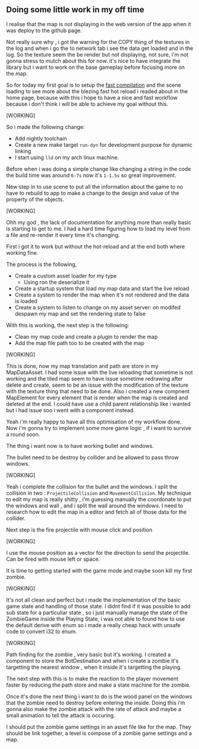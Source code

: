 

## Doing some little work in my off time


I realise that the map is not displaying in the web version of the app
when it was deploy to the github page.

Not really sure why , i got the warning for the COPY thing of the textures
in the log and when i go the to network tab i see the data get loaded
and in the log. So the texture seem the be render but not displaying,
not sure, i'm not gonna stress to mutch about this for now. it's nice
to have integrate the library but i want to work on the base gameplay
before focusing more on the map.


So for today my first goal is to setup the
[fast compilation](https://bevyengine.org/learn/book/getting-started/setup/#enable-fast-compiles-optional)
and the scene loading to see more about the blezing fast hot reload i readed about
in the home page, because with this i hope to have a nice and fast workflow because
i don't think i will be able to achieve my goal without this.

[WORKING]

So i made the following change:

* Add nightly toolchain
* Create a new make target `run-dyn` for development purpose for
dynamic linking
* I start using `lld` on my arch linux machine.

Before when i was doing a simple change like changing a string
in the code the build time was around `6-7s` now it's `1-1.5s`
so great improvement.

New step in to use scene to put all the information about the
game to no have to rebuild to app to make a change to the design
and value of the property of the objects. 


[WORKING]

Ohh my god , the lack of documentation for anything more than really basic
is starting to get to me. I had a hard time figuring how to load my level
from a file and re-render it every time it's changing.

First i got it to work but without the hot-reload and at the end both
where working fine.

The process is the following,
* Create a custom asset loader for my type
    * Using ron the deserialize it
* Create a startup system that load my map data and start the live reload
* Create a system to render the map when it's not rendered and the data is loaded
* Create a system to listen to change on my asset server: on modifed despawn my map and set the rendering state to false

With this is working, the next step is the following:

* Clean my map code and create a plugin to render the map
* Add the map file path too to be created with the map

[WORKING]

This is done, now my map translation and path are store in my MapDataAsset.
I had some issue with the live reloading that sometime is not working and
the tiled map seem to have issue sometime redrawing after delete and create,
seem to be an issue with the modification of the texture with the texture
thing that need to be done.
Also i created a new compnent MapElement for every element that is render
when the map is created and deleted at the end. I could have use a child
parent relationship like i wanted but i had issue soo i went with a component
instead.

Yeah i'm really happy to have all this optimisation of my workflow done.
Now i'm gonna try to implement some more game logic , if i want to survive
a round soon.

The thing i want now is to have working bullet and windows.

The bullet need to be destroy by collider and be allowed to pass throw windows.

[WORKING]

Yeah i complete the collision for the bullet and the windows.
I split the collision in two : `ProjectileCollision` and `MovementCollision`.
My technique to edit my map is really shitty , i'm guessing manually the coordonate
to put the windows and wall , and i split the wall around the windows.
I need to research how to edit the map in a editor and fetch all of those data
for the collider.

Next step is the fire projectile with mouse click and position

[WORKING]

I use the mouse position as a vector for the direction to send the projectile.
Can be fired with mouse left or space.

It is time to getting started with the game mode and maybe soon kill my first zombie.

[WORKING]

It's not all clean and perfect but i made the implementation of the basic game state
and handling of those state.
I didnt find if it was possible to add sub state for a particuliar state , so
i just manually manage the state of the ZombieGame inside the Playing State,
i was not able to found how to use the default derive with enum so i made
a really cheap hack with unsafe code to convert i32 to enum.

[WORKING]

Path finding for the zombie , very basic but it's working.
I created a component to store the BotDestination and when
i create a zombie it's targetting the nearest window , when
it inside it's targetting the playing.

The next step with this is to make the reaction to the player
movement faster by reducing the path store and make a state machine
for the zombie.

Once it's done the next thing i want to do is the wood panel on the windows
that the zombie need to destroy before entering the inside. Doing this i'm gonna
also make the zombie attack with the rate of attack and maybe a small animation to
tell the attack is occuring.

I should put the zombie game settings in an asset file like for the map.
They should be link together, a level is compose of a zombie game settings and a
map.


